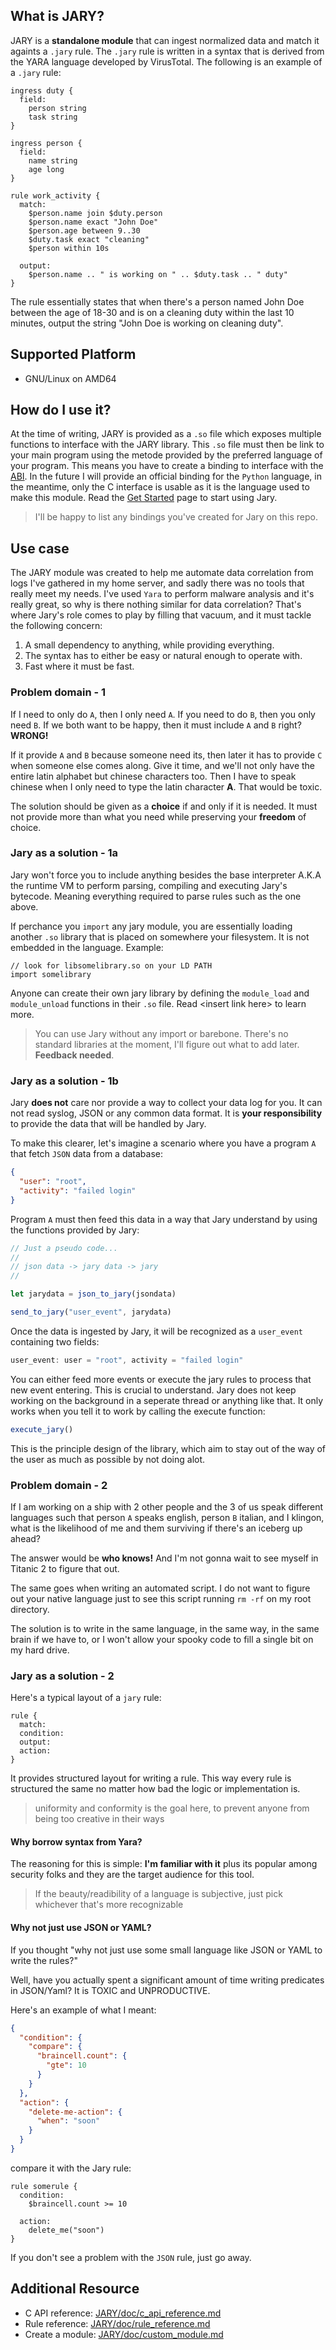 ## What is JARY?
JARY is a **standalone module** that can ingest normalized data and match it againts a `.jary` rule. The `.jary` rule is written in a syntax that is derived from the YARA language developed by VirusTotal. The following is an example of a `.jary` rule:  

```
ingress duty {
  field:
    person string
    task string
}

ingress person {
  field:
    name string
    age long
}

rule work_activity {
  match:
    $person.name join $duty.person
    $person.name exact "John Doe"
    $person.age between 9..30
    $duty.task exact "cleaning"
    $person within 10s

  output:
    $person.name .. " is working on " .. $duty.task .. " duty"
}
```

The rule essentially states that when there's a person named John Doe between the age of 18-30 and is on a cleaning duty within the last 10 minutes, output the string "John Doe is working on cleaning duty".

## Supported Platform
- GNU/Linux on AMD64 

## How do I use it?
At the time of writing, JARY is provided as a `.so` file which exposes multiple functions to interface with the JARY library. This `.so` file must then be link to your main program using the metode provided by the preferred language of your program. This means you have to create a binding to interface with the [ABI](https://en.wikipedia.org/wiki/Application_binary_interface). In the future I will provide an official binding for the `Python` language, in the meantime, only the C interface is usable as it is the language used to make this module. Read the [Get Started](https://github.com/CTRLRLTY/JARY/wiki/Get-Started) page to start using Jary.

> I'll be happy to list any bindings you've created for Jary on this repo.

## Use case
The JARY module was created to help me automate data correlation from logs I've gathered in my home server, and sadly there was no tools that really meet my needs. I've used `Yara` to perform malware analysis and it's really great, so why is there nothing similar for data correlation? That's where Jary's role comes to play by filling that vacuum, and it must tackle the following concern:
1. A small dependency to anything, while providing everything.
2. The syntax has to either be easy or natural enough to operate with.
3. Fast where it must be fast.

### Problem domain - 1
If I need to only do `A`, then I only need `A`. If you need to do `B`, then you only need `B`. If we both want to be happy, then it must include `A` and `B` right? **WRONG!**

If it provide `A` and `B` because someone need its, then later it has to provide `C` when someone else comes along. Give it time, and we'll not only have the entire latin alphabet but chinese characters too. Then I have to speak chinese when I only need to type the latin character **A**. That would be toxic.

The solution should be given as a **choice** if and only if it is needed. It must not provide more than what you need while preserving your **freedom** of choice.

### Jary as a solution - 1a
Jary won't force you to include anything besides the base interpreter A.K.A the runtime VM to perform parsing, compiling and executing Jary's bytecode. Meaning everything required to parse rules such as the one above. 

If perchance you `import` any jary module, you are essentially loading another `.so` library that is placed on somewhere your filesystem. It is not embedded in the language. Example:
```
// look for libsomelibrary.so on your LD PATH
import somelibrary
```

Anyone can create their own jary library by defining the `module_load` and `module_unload` functions in their `.so` file. Read \<insert link here\> to learn more. 
> You can use Jary without any import or barebone. There's no standard libraries at the moment, I'll figure out what to add later. **Feedback needed**.

### Jary as a solution - 1b
Jary **does not** care nor provide a way to collect your data log for you. It can not read syslog, JSON or any common data format. It is **your responsibility** to provide the data that will be handled by Jary. 

To make this clearer, let's imagine a scenario where you have a program `A` that fetch `JSON` data from a database: 
```json
{
  "user": "root",
  "activity": "failed login"
}
```
Program `A` must then feed this data in a way that Jary understand by using the functions provided by Jary:
```js
// Just a pseudo code...
//
// json data -> jary data -> jary
//

let jarydata = json_to_jary(jsondata)

send_to_jary("user_event", jarydata)
```
Once the data is ingested by Jary, it will be recognized as a `user_event` containing two fields:

```js
user_event: user = "root", activity = "failed login"
```
You can either feed more events or execute the jary rules to process that new event entering. This is crucial to understand. Jary does not keep working on the background in a seperate thread or anything like that. It only works when you tell it to work by calling the execute function:
```js
execute_jary()
```
This is the principle design of the library, which aim to stay out of the way of the user as much as possible by not doing alot. 
### Problem domain - 2
If I am working on a ship with 2 other people and the 3 of us speak different languages such that person `A` speaks english, person `B` italian, and I klingon, what is the likelihood of me and them surviving if there's an iceberg up ahead? 

The answer would be **who knows!** And I'm not gonna wait to see myself in Titanic 2 to figure that out.

The same goes when writing an automated script. I do not want to figure out your native language just to see this script running `rm -rf` on my root directory.

The solution is to write in the same language, in the same way, in the same brain if we have to, or I won't allow your spooky code to fill a single bit on my hard drive.

### Jary as a solution - 2
Here's a typical layout of a `jary` rule:

```
rule {
  match:
  condition:
  output:
  action:
}
```

It provides structured layout for writing a rule. This way every rule is structured the same no matter how bad the logic or implementation is. 

> uniformity and conformity is the goal here, to prevent anyone from being too creative in their ways

#### Why borrow syntax from Yara?
The reasoning for this is simple: **I'm familiar with it** plus its popular among security folks and they are the target audience for this tool. 

> If the beauty/readibility of a language is subjective, just pick whichever that's more recognizable

#### Why not just use JSON or YAML?
If you thought "why not just use some small language like JSON or YAML to write the rules?" 

Well, have you actually spent a significant amount of time writing predicates in JSON/Yaml? It is TOXIC and UNPRODUCTIVE. 

Here's an example of what I meant:
```json
{
  "condition": {
    "compare": {
      "braincell.count": {
        "gte": 10
      }
    }
  },
  "action": {
    "delete-me-action": {
      "when": "soon"
    }
  }
}
```

compare it with the Jary rule:

```
rule somerule {
  condition:
    $braincell.count >= 10

  action:
    delete_me("soon")
}
```

If you don't see a problem with the `JSON` rule, just go away.

## Additional Resource
- C API reference: [JARY/doc/c_api_reference.md](#)
- Rule reference: [JARY/doc/rule_reference.md](https://github.com/CTRLRLTY/JARY/blob/master/doc/rule_reference.md)
- Create a module: [JARY/doc/custom_module.md](#)

